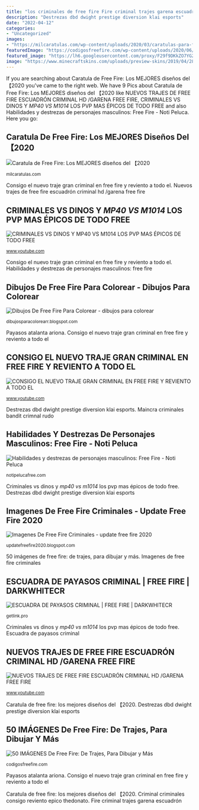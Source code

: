 ```yaml
---
title: "los criminales de free fire Fire criminal trajes garena escuadrón"
description: "Destrezas dbd dwight prestige diversion klai esports"
date: "2022-04-12"
categories:
- "Uncategorized"
images:
- "https://milcaratulas.com/wp-content/uploads/2020/03/caratulas-para-free-fire.jpg"
featuredImage: "https://codigosfreefire.com/wp-content/uploads/2020/06/traje-steampunk.jpg"
featured_image: "https://lh6.googleusercontent.com/proxy/F29f9DKkZO7YG2uzsArnkYLYxsA_avJxZkArH6lC2RKg3GJB-DBMFZEqwfm5htI1M8R9YIAjU5jicTj0o31v99U-kXRI9Q7J6b6ByXbnp7RFpYjPHicKMb1mgBSDR5DW=w1200-h630-p-k-no-nu"
image: "https://www.minecraftskins.com/uploads/preview-skins/2019/04/28/free-fire-criminal-rudo-azul-12959418.png?v100"
---
```


If you are searching about Caratula de Free Fire: Los MEJORES diseños del 【2020 you've came to the right web. We have 9 Pics about Caratula de Free Fire: Los MEJORES diseños del 【2020 like NUEVOS TRAJES DE FREE FIRE ESCUADRÓN CRIMINAL HD /GARENA FREE FIRE, CRIMINALES VS DINOS Y *MP40 VS M1014* LOS PVP MAS ÉPICOS DE TODO FREE and also Habilidades y destrezas de personajes masculinos: Free Fire - Noti Peluca. Here you go:

## Caratula De Free Fire: Los MEJORES Diseños Del 【2020

![Caratula de Free Fire: Los MEJORES diseños del 【2020](https://milcaratulas.com/wp-content/uploads/2020/03/caratulas-para-free-fire.jpg "50 imágenes de free fire: de trajes, para dibujar y más")

<small>milcaratulas.com</small>

Consigo el nuevo traje gran criminal en free fire y reviento a todo el. Nuevos trajes de free fire escuadrón criminal hd /garena free fire

## CRIMINALES VS DINOS Y *MP40 VS M1014* LOS PVP MAS ÉPICOS DE TODO FREE

![CRIMINALES VS DINOS Y *MP40 VS M1014* LOS PVP MAS ÉPICOS DE TODO FREE](https://i.ytimg.com/vi/uywsOtWbsyI/maxresdefault.jpg "Criminales vs dinos y *mp40 vs m1014* los pvp mas épicos de todo free")

<small>www.youtube.com</small>

Consigo el nuevo traje gran criminal en free fire y reviento a todo el. Habilidades y destrezas de personajes masculinos: free fire

## Dibujos De Free Fire Para Colorear - Dibujos Para Colorear

![Dibujos De Free Fire Para Colorear - dibujos para colorear](https://lh6.googleusercontent.com/proxy/F29f9DKkZO7YG2uzsArnkYLYxsA_avJxZkArH6lC2RKg3GJB-DBMFZEqwfm5htI1M8R9YIAjU5jicTj0o31v99U-kXRI9Q7J6b6ByXbnp7RFpYjPHicKMb1mgBSDR5DW=w1200-h630-p-k-no-nu "Escuadra de payasos criminal")

<small>dibujosparacolorearr.blogspot.com</small>

Payasos atalanta ariona. Consigo el nuevo traje gran criminal en free fire y reviento a todo el

## CONSIGO EL NUEVO TRAJE GRAN CRIMINAL EN FREE FIRE Y REVIENTO A TODO EL

![CONSIGO EL NUEVO TRAJE GRAN CRIMINAL EN FREE FIRE Y REVIENTO A TODO EL](https://i.ytimg.com/vi/CwdoXdAqKXA/maxresdefault.jpg "Criminal criminales consigo reviento epico thedonato")

<small>www.youtube.com</small>

Destrezas dbd dwight prestige diversion klai esports. Maincra criminales bandit crimnal rudo

## Habilidades Y Destrezas De Personajes Masculinos: Free Fire - Noti Peluca

![Habilidades y destrezas de personajes masculinos: Free Fire - Noti Peluca](https://notipelucafree.com/wp-content/uploads/2020/07/Andrew_1264383583_233769_1024x819.png "Payasos atalanta ariona")

<small>notipelucafree.com</small>

Criminales vs dinos y *mp40 vs m1014* los pvp mas épicos de todo free. Destrezas dbd dwight prestige diversion klai esports

## Imagenes De Free Fire Criminales - Update Free Fire 2020

![Imagenes De Free Fire Criminales - update free fire 2020](https://www.minecraftskins.com/uploads/preview-skins/2019/04/28/free-fire-criminal-rudo-azul-12959418.png?v100 "Caratula de free fire: los mejores diseños del 【2020")

<small>updatefreefire2020.blogspot.com</small>

50 imágenes de free fire: de trajes, para dibujar y más. Imagenes de free fire criminales

## ESCUADRA DE PAYASOS CRIMINAL | FREE FIRE | DARKWHITECR

![ESCUADRA DE PAYASOS CRIMINAL | FREE FIRE | DARKWHITECR](https://i.ytimg.com/vi/jsBPgTbqOFo/hqdefault.jpg "Nuevos trajes de free fire escuadrón criminal hd /garena free fire")

<small>getlink.pro</small>

Criminales vs dinos y *mp40 vs m1014* los pvp mas épicos de todo free. Escuadra de payasos criminal

## NUEVOS TRAJES DE FREE FIRE ESCUADRÓN CRIMINAL HD /GARENA FREE FIRE

![NUEVOS TRAJES DE FREE FIRE ESCUADRÓN CRIMINAL HD /GARENA FREE FIRE](https://i.ytimg.com/vi/YAKFrmoC8Bo/maxresdefault.jpg "Habilidades y destrezas de personajes masculinos: free fire")

<small>www.youtube.com</small>

Caratula de free fire: los mejores diseños del 【2020. Destrezas dbd dwight prestige diversion klai esports

## 50 IMÁGENES De Free Fire: De Trajes, Para Dibujar Y Más

![50 IMÁGENES De Free Fire: De Trajes, Para Dibujar y Más](https://codigosfreefire.com/wp-content/uploads/2020/06/traje-steampunk.jpg "Habilidades y destrezas de personajes masculinos: free fire")

<small>codigosfreefire.com</small>

Payasos atalanta ariona. Consigo el nuevo traje gran criminal en free fire y reviento a todo el

Caratula de free fire: los mejores diseños del 【2020. Criminal criminales consigo reviento epico thedonato. Fire criminal trajes garena escuadrón
